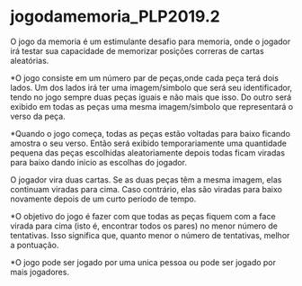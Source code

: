 # jogodamemoria_PLP2019.2

O jogo da memoria é um estimulante desafio para memoria, onde o jogador irá testar sua capacidade de memorizar posições correras de cartas aleatórias. 

*O jogo consiste em um número par de peças,onde cada peça terá dois lados. Um dos lados irá ter uma imagem/simbolo que será seu identificador, tendo no jogo sempre duas peças iguais e não mais que isso. Do outro será exibido em todas as peças uma mesma imagem/simbolo que representará o verso da peça.

*Quando o jogo começa, todas as peças estão voltadas para baixo ficando amostra o seu verso. Então será exibido temporariamente uma quantidade pequena das peças escolhidas aleatoriamente depois todas ficam viradas para baixo dando inicio as escolhas do jogador.

O jogador vira duas cartas. Se as duas peças têm a mesma imagem, elas continuam viradas para cima. Caso contrário, elas são viradas para baixo novamente depois de um curto período de tempo.

*O objetivo do jogo é fazer com que todas as peças fiquem com a face virada para cima (isto é, encontrar todos os pares) no menor número de tentativas. Isso significa que, quanto menor o número de tentativas, melhor a pontuação.

*O jogo pode ser jogado por uma unica pessoa ou pode ser jogado por mais jogadores.

